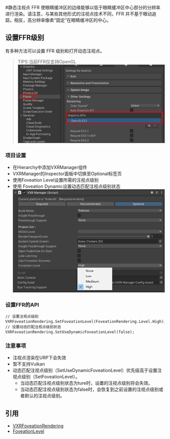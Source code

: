 #静态注视点
FFR 使眼睛缓冲区的边缘能够以低于眼睛缓冲区中心部分的分辨率进行渲染。请注意，与某些其他形式的注视点技术不同，FFR 并不基于眼动追踪。相反，高分辨率像素“固定”在眼睛缓冲区的中心。

## 设置FFR级别
有多种方法可以设置 FFR 级别和打开动态注视点。

>TIPS:当前FFR仅支持OpenGL
![image](res/FFR-OpenGL.png)

### 项目设置
* 在Hierarchy中添加VXRManager组件
* VXRManager的Inspector面板中切换至Optional标签页
* 使用Foveation Level设置所需的注视点级别
* 使用 Foveation Dynamic设置动态匹配注视点级别状态
![image](res/FFR-VXRManager-Setting.png)

### 设置FFR的API
```CSharp
// 设置注视点级别
VXRFoveationRendering.SetFoveationLevel(FoveationRendering.Level.High);
// 设置动态匹配注视点级别状态
VXRFoveationRendering.SetUseDynamicFoveationLevel(false);
```

### 注意事项
- 注视点渲染在URP下会失效
- 暂不支持Vulkan
- 动态匹配注视点级别（SetUseDynamicFoveationLevel）优先级高于设置注视点级别（SetFoveationLevel）。
  - 当动态匹配注视点级别状态为ture时，设置的注视点级别将会失效。
  - 当动态匹配注视点级别状态为false时，会恢复到之前设置的注视点级别或者默认的注视点级别。

## 引用
* [VXRFoveationRendering](../../../API/XR/Operation/FoveationRendering/FoveationRendering.md)
* [FoveationLevel](../../../API/XR/Operation/FoveationRendering/FoveationLevel.md)